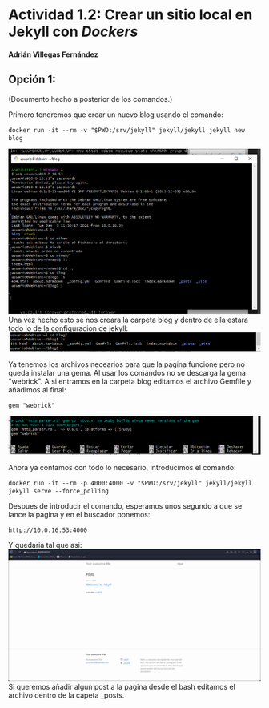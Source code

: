 # **Actividad 1.2**: Crear un sitio local en Jekyll con ___Dockers___


#### Adrián Villegas Fernández


## Opción 1:

(Documento hecho a posterior de los comandos.)

Primero tendremos que crear un nuevo blog usando el comando:
```
docker run -it --rm -v "$PWD:/srv/jekyll" jekyll/jekyll jekyll new blog
```
![Primer-comando](imgs/1.PNG)
Una vez hecho esto se nos creara la carpeta blog y dentro de ella estara todo lo de la configuracion de jekyll:
![Lista-blog](imgs/2.png)

Ya tenemos los archivos necearios para que la pagina funcione pero no queda instalar una gema. Al usar los comandos no se descarga la gema "webrick". A si entramos en la carpeta blog editamos el archivo Gemfile y añadimos al final:
```
gem "webrick"
```
![Gem](imgs/3.png)

Ahora ya contamos con todo lo necesario, introducimos el comando:
```
docker run -it --rm -p 4000:4000 -v "$PWD:/srv/jekyll" jekyll/jekyll jekyll serve --force_polling
```
Despues de introducir el comando, esperamos unos segundo a que se lance la pagina y en el buscador ponemos:
```
http://10.0.16.53:4000
```
Y quedaria tal que asi:
![Pagina_desplegada](imgs/4.PNG)
Si queremos añadir algun post a la pagina desde el bash editamos el archivo dentro de la capeta _posts.
